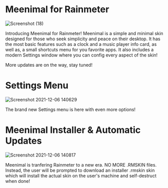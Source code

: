 # Meenimal for Rainmeter
![Screenshot (18)](https://user-images.githubusercontent.com/73079704/144843045-093ccbb3-ab63-4f38-a7a1-96dda8e10d7b.png)

Introducing Meenimal for Rainmeter! Meenimal is a simple and minimal skin designed for those who seek simplicity and peace on their desktop.
It has the most basic features such as a clock and a music player info card, as well as, a small shortcuts menu for you favorite apps.
It also includes a modern Settings window where you can config every aspect of the skin!

More updates are on the way, stay tuned!

# Settings Menu

![Screenshot 2021-12-06 140629](https://user-images.githubusercontent.com/73079704/144843241-4379cc47-c917-4d1d-8501-be952b0f841b.png)

The brand new Settings menu is here with even more options!

# Meenimal Installer & Automatic Updates

![Screenshot 2021-12-06 140817](https://user-images.githubusercontent.com/73079704/144843565-0962ffb8-0ec4-44bd-9fe0-f3a00e19c388.png)

Meenimal is tranfering Rainmeter to a new era. NO MORE .RMSKIN files. Instead, the user will be prompted to download an installer .rmskin skin which will install the actual skin on the user's machine and self-destruct when done!
